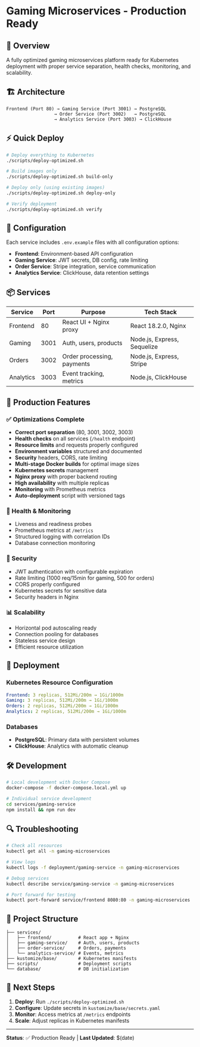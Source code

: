 # Gaming Microservices - Production Ready

## 🎯 Overview

A fully optimized gaming microservices platform ready for Kubernetes deployment with proper service separation, health checks, monitoring, and scalability.

## 🏗️ Architecture

```
Frontend (Port 80) → Gaming Service (Port 3001) → PostgreSQL
                  → Order Service (Port 3002)   → PostgreSQL  
                  → Analytics Service (Port 3003) → ClickHouse
```

## ⚡ Quick Deploy

```bash
# Deploy everything to Kubernetes
./scripts/deploy-optimized.sh

# Build images only
./scripts/deploy-optimized.sh build-only

# Deploy only (using existing images)
./scripts/deploy-optimized.sh deploy-only

# Verify deployment
./scripts/deploy-optimized.sh verify
```

## 🔧 Configuration

Each service includes `.env.example` files with all configuration options:

- **Frontend**: Environment-based API configuration
- **Gaming Service**: JWT secrets, DB config, rate limiting
- **Order Service**: Stripe integration, service communication
- **Analytics Service**: ClickHouse, data retention settings

## 📦 Services

| Service | Port | Purpose | Tech Stack |
|---------|------|---------|------------|
| Frontend | 80 | React UI + Nginx proxy | React 18.2.0, Nginx |
| Gaming | 3001 | Auth, users, products | Node.js, Express, Sequelize |
| Orders | 3002 | Order processing, payments | Node.js, Express, Stripe |
| Analytics | 3003 | Event tracking, metrics | Node.js, ClickHouse |

## 🎯 Production Features

### ✅ Optimizations Complete

- **Correct port separation** (80, 3001, 3002, 3003)
- **Health checks** on all services (`/health` endpoint)
- **Resource limits** and requests properly configured
- **Environment variables** structured and documented
- **Security** headers, CORS, rate limiting
- **Multi-stage Docker builds** for optimal image sizes
- **Kubernetes secrets** management
- **Nginx proxy** with proper backend routing
- **High availability** with multiple replicas
- **Monitoring** with Prometheus metrics
- **Auto-deployment** script with versioned tags

### 🏥 Health & Monitoring

- Liveness and readiness probes
- Prometheus metrics at `/metrics`
- Structured logging with correlation IDs
- Database connection monitoring

### 🔐 Security

- JWT authentication with configurable expiration
- Rate limiting (1000 req/15min for gaming, 500 for orders)
- CORS properly configured
- Kubernetes secrets for sensitive data
- Security headers in Nginx

### 📊 Scalability

- Horizontal pod autoscaling ready
- Connection pooling for databases
- Stateless service design
- Efficient resource utilization

## 🚀 Deployment

### Kubernetes Resource Configuration

```yaml
Frontend: 3 replicas, 512Mi/200m → 1Gi/1000m
Gaming: 3 replicas, 512Mi/200m → 1Gi/1000m  
Orders: 2 replicas, 512Mi/200m → 1Gi/1000m
Analytics: 2 replicas, 512Mi/200m → 1Gi/1000m
```

### Databases

- **PostgreSQL**: Primary data with persistent volumes
- **ClickHouse**: Analytics with automatic cleanup

## 🛠️ Development

```bash
# Local development with Docker Compose
docker-compose -f docker-compose.local.yml up

# Individual service development
cd services/gaming-service
npm install && npm run dev
```

## 🔍 Troubleshooting

```bash
# Check all resources
kubectl get all -n gaming-microservices

# View logs
kubectl logs -f deployment/gaming-service -n gaming-microservices

# Debug services
kubectl describe service/gaming-service -n gaming-microservices

# Port forward for testing
kubectl port-forward service/frontend 8080:80 -n gaming-microservices
```

## 📁 Project Structure

```
├── services/
│   ├── frontend/          # React app + Nginx
│   ├── gaming-service/    # Auth, users, products
│   ├── order-service/     # Orders, payments
│   └── analytics-service/ # Events, metrics
├── kustomize/base/        # Kubernetes manifests
├── scripts/               # Deployment scripts
└── database/              # DB initialization
```

## 🎯 Next Steps

1. **Deploy**: Run `./scripts/deploy-optimized.sh`
2. **Configure**: Update secrets in `kustomize/base/secrets.yaml`
3. **Monitor**: Access metrics at `/metrics` endpoints
4. **Scale**: Adjust replicas in Kubernetes manifests

---

**Status**: ✅ Production Ready | **Last Updated**: $(date)
